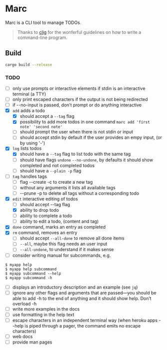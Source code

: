 # Marc

Marc is a CLI tool to manage TODOs.

> Thanks to [clig](https://clig.dev/) for the wonferful guidelines on how to write a command-line program.

## Build

```bash
cargo build --release
```

### TODO

- [ ] only use prompts or interactive elements if stdin is an interactive terminal (a TTY)
- [ ] only print escaped characters if the output is not being redirected
- [ ] if --no-input is passed, don’t prompt or do anything interactive
- [x] `add` adds a todo
  - [x] should accept a `--tag` flag
  - [x] possibility to add more todos in one command `marc add 'first note' 'second note'`
  - [ ] should prompt the user when there is not stdin or input
  - [ ] should accept stdin by default if the user provides an empy input, (or by using '-')
- [x] `log` lists todos
  - [x] should have a `--tag` flag to list todo with the same tag
  - [ ] should have flags `undone` `--no-undone`, by defaults it should show completed and not completed todos
  - [ ] should have a `--plain -p` flag
- [ ] `tag` handles tags
  - [ ] flag --create -c to create a new tag
  - [ ] without any arguments it lists all available tags
  - [ ] --prune -p to delete all tags without a corresponding todo
- [x] `edit` interactive editing of todos
  - [ ] should accept --tag flag
  - [x] ability to drop todo
  - [ ] ability to complete a todo
  - [ ] ability to edit a todo, (content and tag)
- [x] `done` command, marks an entry as completed
- [x] `rm` command, removes an entry
  - [ ] should accept `--all-done` to remove all done items
  - [ ] `--all`, maybe this flag needs an user input
  - [ ] `--all-undone`, to understand if it makes sense
- [ ] consider writing manual for subcommands, e.g.

```
$ myapp help
$ myapp help subcommand
$ myapp subcommand --help
$ myapp subcommand -h
```

- [ ] displays an introductory description and an example (see `jq`)
- [ ] ignore any other flags and arguments that are passed—you should be able to add -h to the end of anything and it should show help. Don’t overload -h
- [ ] write more examples in the docs
- [ ] use formatting in the help text
- [ ] escape characters in an independent terminal way (when heroku apps --help is piped through a pager, the command emits no escape characters)
- [ ] web docs
- [ ] provide man pages
